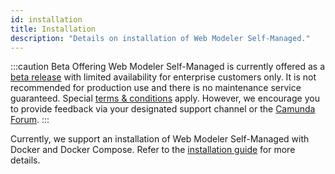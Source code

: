 ```yaml
---
id: installation
title: Installation
description: "Details on installation of Web Modeler Self-Managed."
---
```


:::caution Beta Offering
Web Modeler Self-Managed is currently offered as a [beta release](../../../reference/early-access#beta)
with limited availability for enterprise customers only. It is not recommended for production use and there is no maintenance service guaranteed.
Special [terms & conditions](https://camunda.com/legal/terms/camunda-platform/camunda-platform-8-self-managed/) apply.
However, we encourage you to provide feedback via your designated support channel or the [Camunda Forum](https://forum.camunda.io/).
:::

Currently, we support an installation of Web Modeler Self-Managed with Docker and Docker Compose.
Refer to the [installation guide](../platform-deployment/docker.md) for more details.
